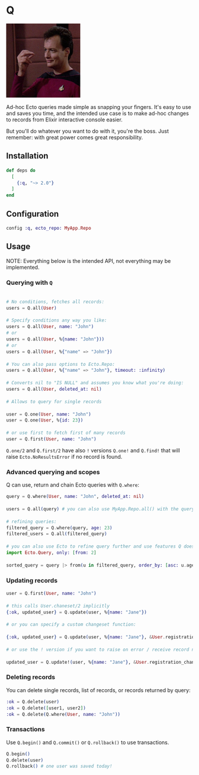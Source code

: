 # Q

![Q](./assets/q.jpg)

Ad-hoc Ecto queries made simple as snapping your fingers. It's easy to use and saves you time, and the intended use case is to make ad-hoc changes to records from Elixir interactive console easier.

But you'll do whatever you want to do with it, you're the boss. Just remember: with great power comes great responsibility.

## Installation

```elixir
def deps do
  [
    {:q, "~> 2.0"}
  ]
end
```


## Configuration

```elixir
config :q, ecto_repo: MyApp.Repo
```

## Usage

NOTE: Everything below is the intended API, not everything may be implemented.

### Querying with `Q`
```elixir

# No conditions, fetches all records:
users = Q.all(User)

# Specify conditions any way you like:
users = Q.all(User, name: "John")
# or
users = Q.all(User, %{name: "John"}))
# or
users = Q.all(User, %{"name" => "John"})

# You can also pass options to Ecto.Repo:
users = Q.all(User, %{"name" => "John"}, timeout: :infinity)

# Converts nil to "IS NULL" and assumes you know what you're doing:
users = Q.all(User, deleted_at: nil)

# Allows to query for single records

user = Q.one(User, name: "John")
user = Q.one(User, %{id: 23})

# or use first to fetch first of many records
user = Q.first(User, name: "John")
```

`Q.one/2` and `Q.first/2` have also `!` versions `Q.one!` and `Q.find!` that will raise `Ecto.NoResultsError` if no record is found.

### Advanced querying and scopes

Q can use, return and chain Ecto queries with `Q.where`: 
```elixir
query = Q.where(User, name: "John", deleted_at: nil)

users = Q.all(query) # you can also use MyApp.Repo.all() with the query

# refining queries:
filtered_query = Q.where(query, age: 23)
filtered_users = Q.all(filtered_query)

# you can also use Ecto to refine query further and use features Q does not support (yet):
import Ecto.Query, only: [from: 2]

sorted_query = query |> from(u in filtered_query, order_by: [asc: u.age], limit: 5)

```

### Updating records
```elixir
user = Q.first(User, name: "John")

# this calls User.chaneset/2 implicitly
{:ok, updated_user} = Q.update(user, %{name: "Jane"})

# or you can specify a custom changeset function:

{:ok, updated_user} = Q.update(user, %{name: "Jane"}, &User.registration_changeset/2)

# or use the ! version if you want to raise on error / receive record not wrapped in tuple

updated_user = Q.update!(user, %{name: "Jane"}, &User.registration_changeset/2)


```

### Deleting records

You can delete single records, list of records, or records returned by query:
```elixir
:ok = Q.delete(user)
:ok = Q.delete([user1, user2])
:ok = Q.delete(Q.where(User, name: "John"))
```

### Transactions

Use `Q.begin()` and `Q.commit()` or `Q.rollback()` to use transactions.

```elixir
Q.begin()
Q.delete(user)
Q.rollback() # one user was saved today!


